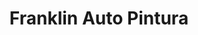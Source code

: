 ---
title: "Franklin Auto Pintura"
url: /santiago-de-los-caballeros/franklin-auto-pintura/
shop: reparación de automóviles
---